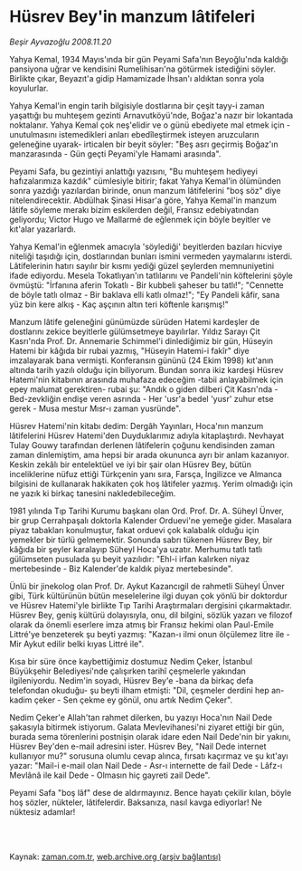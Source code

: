 # Hüsrev Bey'in manzum lâtifeleri

*Beşir Ayvazoğlu 2008.11.20*

<td class="columnist-detail">
<p>Yahya Kemal, 1934 Mayıs'ında bir gün Peyami Safa'nın Beyoğlu'nda kaldığı pansiyona uğrar ve kendisini Rumelihisarı'na götürmek istediğini söyler. Birlikte çıkar, Beyazıt'a gidip Hamamizade İhsan'ı aldıktan sonra yola koyulurlar.</p>
<p>
<div id="haberMetinDiv">
<p> Yahya Kemal'in engin tarih bilgisiyle dostlarına bir çeşit tayy-i zaman yaşattığı bu muhteşem gezinti Arnavutköyü'nde, Boğaz'a nazır bir lokantada noktalanır. Yahya Kemal çok neş'elidir ve o günü ebediyete mal etmek için -unutulmasını istemedikleri anları ebedîleştirmek isteyen aruzcuların geleneğine uyarak- irticalen bir beyit söyler: "Beş asrı geçirmiş Boğaz'ın manzarasında - Gün geçti Peyami'yle Hamami arasında".
<p>Peyami Safa, bu gezintiyi anlattığı yazısını, "Bu muhteşem hediyeyi hafızalarımıza kazdık" cümlesiyle bitirir; fakat Yahya Kemal'in ölümünden sonra yazdığı yazılardan birinde, onun manzum lâtifelerini "boş söz" diye nitelendirecektir. Abdülhak Şinasi Hisar'a göre, Yahya Kemal'in manzum lâtife söyleme merakı bizim eskilerden değil, Fransız edebiyatından geliyordu; Victor Hugo ve Mallarmé de eğlenmek için böyle beyitler ve kıt'alar yazarlardı. 
<p>Yahya Kemal'in eğlenmek amacıyla 'söylediği' beyitlerden bazıları hicviye niteliği taşıdığı için, dostlarından bunları ismini vermeden yaymalarını isterdi. Lâtifelerinin hatırı sayılır bir kısmı yediği güzel şeylerden memnuniyetini ifade ediyordu. Mesela Tokatlıyan'ın tatlılarını ve Pandeli'nin köftelerini şöyle övmüştü: "İrfanına aferin Tokatlı - Bir kubbeli şaheser bu tatlı!"; "Cennette de böyle tatlı olmaz - Bir baklava elli katlı olmaz!"; "Ey Pandeli kâfir, sana yüz bin kere alkış - Kaç aşçının altın teri köftenle karışmış!"
<p>Manzum lâtife geleneğini günümüzde sürüden Hatemi kardeşler de dostlarını zekice beyitlerle gülümsetmeye bayılırlar. Yıldız Sarayı Çit Kasrı'nda Prof. Dr. Annemarie Schimmel'i dinlediğimiz bir gün, Hüseyin Hatemi bir kâğıda bir rubai yazmış, "Hüseyin Hatemi-i fakîr" diye imzalayarak bana vermişti. Konferansın gününü (24 Ekim 1998) kıt'anın altında tarih yazılı olduğu için biliyorum. Bundan sonra ikiz kardeşi Hüsrev Hatemi'nin kitabının arasında muhafaza edeceğim -tabii anlayabilmek için epey malumat gerektiren- rubai şu: "Andık o giden dilberi Çit Kasrı'nda - Bed-zevkliğin endişe veren asrında - Her 'usr'a bedel 'yusr' zuhur etse gerek - Musa mestur Mısr-ı zaman yusründe".
<p>Hüsrev Hatemi'nin kitabı dedim: Dergâh Yayınları, Hoca'nın manzum lâtifelerini Hüsrev Hatemi'den Duyduklarımız adıyla kitaplaştırdı. Nevhayat Tulay Gouwy tarafından derlenen lâtifelerin çoğunu kendisinden zaman zaman dinlemiştim, ama hepsi bir arada okununca ayrı bir anlam kazanıyor. Keskin zekâlı bir entelektüel ve iyi bir şair olan Hüsrev Bey, bütün inceliklerine nüfuz ettiği Türkçenin yanı sıra, Farsça, İngilizce ve Almanca bilgisini de kullanarak hakikaten çok hoş lâtifeler yazmış. Yerim olmadığı için ne yazık ki birkaç tanesini nakledebileceğim.
<p>1981 yılında Tıp Tarihi Kurumu başkanı olan Ord. Prof. Dr. A. Süheyl Ünver, bir grup Cerrahpaşalı doktorla Kalender Orduevi'ne yemeğe gider. Masalara piyaz tabakları konulmuştur, fakat orduevi çok kalabalık olduğu için yemekler bir türlü gelmemektir. Sonunda sabrı tükenen Hüsrev Bey, bir kâğıda bir şeyler karalayıp Süheyl Hoca'ya uzatır. Merhumu tatlı tatlı gülümseten pusulada şu beyit yazılıdır: "Ehl-i irfan kalırken niyaz mertebesinde - Biz Kalender'de kaldık piyaz mertebesinde".
<p>Ünlü bir jinekolog olan Prof. Dr. Aykut Kazancıgil de rahmetli Süheyl Ünver gibi, Türk kültürünün bütün meselelerine ilgi duyan çok yönlü bir doktordur ve Hüsrev Hatemi'yle birlikte Tıp Tarihi Araştırmaları dergisini çıkarmaktadır. Hüsrev Bey, geniş kültürü dolayısıyla, onu, dil bilgini, sözlük yazarı ve filozof olarak da önemli eserlere imza atmış bir Fransız hekimi olan Paul-Emile Littré'ye benzeterek şu beyti yazmış: "Kazan-ı ilmi onun ölçülemez litre ile - Mir Aykut edilir belki kıyas Littré ile".
<p>Kısa bir süre önce kaybettiğimiz dostumuz Nedim Çeker, İstanbul Büyükşehir Belediyesi'nde çalışırken tarihî çeşmelerle yakından ilgileniyordu. Nedim'in soyadı, Hüsrev Bey'e -bana da birkaç defa telefondan okuduğu- şu beyti ilham etmişti: "Dil, çeşmeler derdini hep an-kadim çeker - Sen çekme ey gönül, onu artık Nedim Çeker". 
<p>Nedim Çeker'e Allah'tan rahmet dilerken, bu yazıyı Hoca'nın Nail Dede şakasıyla bitirmek istiyorum. Galata Mevlevihanesi'ni ziyaret ettiği bir gün, burada sema törenlerini postnişin olarak idare eden Nail Dede'nin bir yakını, Hüsrev Bey'den e-mail adresini ister. Hüsrev Bey, "Nail Dede internet kullanıyor mu?" sorusuna olumlu cevap alınca, fırsatı kaçırmaz ve şu kıt'ayı yazar: "Mail-i e-mail olan Nail Dede - Asr-ı internette de fail Dede - Lâfz-ı Mevlânâ ile kail Dede - Olmasın hiç gayreti zail Dede".
<p>Peyami Safa "boş lâf" dese de aldırmayınız. Bence hayatı çekilir kılan, böyle hoş sözler, nükteler, lâtifelerdir. Baksanıza, nasıl kavga ediyorlar! Ne nüktesiz adamlar!</p></p></p></p></p></p></p></p></p></p></div>
</p>


<p><br>
		 </br></p></td>

Kaynak: [zaman.com.tr](http://zaman.com.tr/yazar.do?yazino=762091), [web.archive.org (arşiv bağlantısı)](http://web.archive.org/web/20111010033337/http://www.zaman.com.tr:80/yazar.do?yazino=762091)
